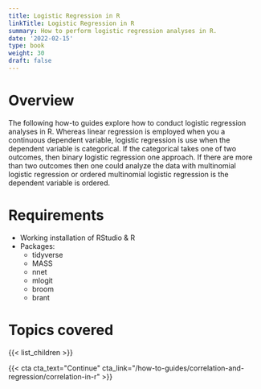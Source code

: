 ```yaml
---
title: Logistic Regression in R
linkTitle: Logistic Regression in R
summary: How to perform logistic regression analyses in R.
date: '2022-02-15'
type: book
weight: 30
draft: false
---
```

<!--
{{< figure src="featured.jpg" >}}
-->

<!--
{{< toc hide_on="xl" >}}
-->


# Overview
The following how-to guides explore how to conduct logistic regression analyses in R. Whereas linear regression is employed when you a continuous dependent variable, logistic regression is use when the dependent variable is categorical. If the categorical takes one of two outcomes, then binary logistic regression one approach. If there are more than two outcomes then one could analyze the data with multinomial logistic regression or ordered multinomial logistic regression is the dependent variable is ordered. 

# Requirements
- Working installation of RStudio & R
- Packages:
  - tidyverse
  - MASS
  - nnet
  - mlogit
  - broom
  - brant

# Topics covered

{{< list_children >}}

<!-- ## Meet your instructor
{{< mention "admin" >}}

## FAQs
{{< spoiler text="Are there prerequisites?" >}}
There are no prequisites, but a background in upper division or graduate level statistics will come in handy.
{{< /spoiler >}}

{{< spoiler text="How often do the courses run?" >}}
Continuously, at your own pace.
{{< /spoiler >}} -->

{{< cta cta_text="Continue" cta_link="/how-to-guides/correlation-and-regression/correlation-in-r" >}}

